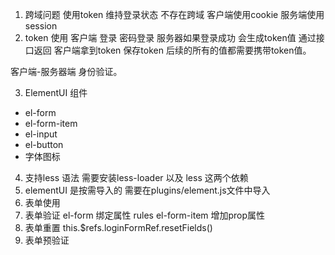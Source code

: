1. 跨域问题 使用token 维持登录状态
不存在跨域 客户端使用cookie 服务端使用session
2. token 使用
客户端  登录 密码登录
服务器如果登录成功 会生成token值  通过接口返回
客户端拿到token 保存token
后续的所有的值都需要携带token值。

客户端-服务器端 身份验证。

3. ElementUI 组件  
- el-form
- el-form-item
- el-input
- el-button
- 字体图标

4. 支持less 语法
需要安装less-loader 以及 less 这两个依赖
5. elementUI 是按需导入的
需要在plugins/element.js文件中导入
6. 表单使用
7. 表单验证
el-form 绑定属性  rules
el-form-item 增加prop属性
8. 表单重置  this.$refs.loginFormRef.resetFields()
9. 表单预验证